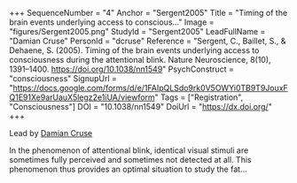 +++
SequenceNumber = "4"
Anchor = "Sergent2005"
Title = "Timing of the brain events underlying access to conscious..."
Image = "figures/Sergent2005.png"
StudyId = "Sergent2005"
LeadFullName = "Damian Cruse"
PersonId = "dcruse"
Reference = "Sergent, C., Baillet, S., & Dehaene, S. (2005). Timing of the brain events underlying access to consciousness during the attentional blink. Nature Neuroscience, 8(10), 1391–1400. https://doi.org/10.1038/nn1549"
PsychConstruct = "consciousness"
SignupUrl = "https://docs.google.com/forms/d/e/1FAIpQLSdo9rk0V5OWYi0TB9T9JouxFQ1E91Xe9arUauX5legz2e1iUA/viewform"
Tags = ["Registration", "Consciousness"]
DOI = "10.1038/nn1549"
DoiUrl = "https://dx.doi.org/"
+++

Lead by [Damian Cruse](/people/#dcruse)

In the phenomenon of attentional blink, identical visual stimuli are sometimes fully perceived and sometimes not detected at all. This phenomenon thus provides an optimal situation to study the fat...